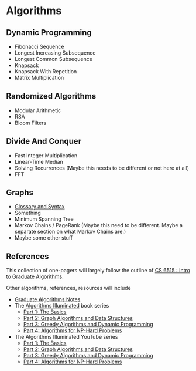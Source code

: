 # Algorithms

## Dynamic Programming

* Fibonacci Sequence
* Longest Increasing Subsequence
* Longest Common Subsequence
* Knapsack
* Knapsack With Repetition
* Matrix Multiplication

## Randomized Algorithms

* Modular Arithmetic
* RSA
* Bloom Filters

## Divide And Conquer

* Fast Integer Multiplication
* Linear-Time Median
* Solving Recurrences (Maybe this needs to be different or not here at all)
* FFT

## Graphs

* [Glossary and Syntax](/Graph/GlossaryAndSyntax.md)
* Something
* Minimum Spanning Tree
* Markov Chains / PageRank (Maybe this need to be different. Maybe a separate section on what Markov Chains are.)
* Maybe some other stuff

## References

This collection of one-pagers will largely follow the outline of [CS 6515 : Intro to Graduate Algorithms](https://omscs.gatech.edu/cs-8803-ga-graduate-algorithms).<br>

Other algorithms, references, resources will include
* [Graduate Algorithms Notes](https://teapowered.dev/assets/ga-notes.pdf)
* The [Algorithms Illuminated](http://algorithmsilluminated.org/) book series
  * [Part 1: The Basics](https://www.amazon.com/dp/0999282905)
  * [Part 2: Graph Algorithms and Data Structures](https://www.amazon.com/dp/0999282921)
  * [Part 3: Greedy Algorithms and Dynamic Programming](https://www.amazon.com/dp/0999282948)
  * [Part 4: Algorithms for NP-Hard Problems](https://www.amazon.com/dp/0999282964)
* The Algorithms Illuminated YouTube series
  * [Part 1: The Basics](https://www.youtube.com/playlist?list=PLEGCF-WLh2RLHqXx6-GZr_w7LgqKDXxN_)
  * [Part 2: Graph Algorithms and Data Structures](https://www.youtube.com/playlist?list=PLEGCF-WLh2RJ5W-pt-KE9GUArTDzVwL1P)
  * [Part 3: Greedy Algorithms and Dynamic Programming](https://www.youtube.com/playlist?list=PLEGCF-WLh2RI5H8JBWxq0Q4AN7XVaj-h-)
  * [Part 4: Algorithms for NP-Hard Problems](https://www.youtube.com/playlist?list=PLEGCF-WLh2RK6lq3iSsiU84rWVee3A-hz)